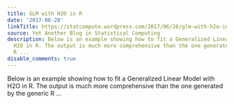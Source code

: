 ```yaml
---
title: GLM with H2O in R
date: '2017-06-28'
linkTitle: https://statcompute.wordpress.com/2017/06/28/glm-with-h2o-in-r/
source: Yet Another Blog in Statistical Computing
description: Below is an example showing how to fit a Generalized Linear Model with
  H2O in R. The output is much more comprehensive than the one generated by the generic
  R ...
disable_comments: true
---
```

Below is an example showing how to fit a Generalized Linear Model with H2O in R. The output is much more comprehensive than the one generated by the generic R ...